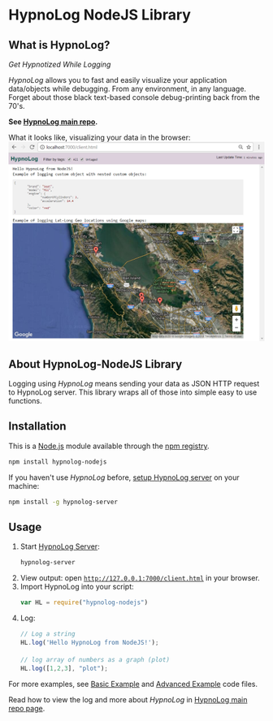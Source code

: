 HypnoLog NodeJS Library
============================

## What is HypnoLog?
*Get Hypnotized While Logging*

*HypnoLog* allows you to fast and easily visualize your application data/objects while debugging. From any environment, in any language. Forget about those black text-based console debug-printing back from the 70's. 

**See [HypnoLog main repo](https://github.com/SimonLdj/hypnolog-server).**

What it looks like, visualizing your data in the browser:
![alt text](/doc/images/screenshot_hypnolog-nodejs-example.png "HypnoLog UI screenshot")

## About HypnoLog-NodeJS Library
Logging using *HypnoLog* means sending your data as JSON HTTP request to HypnoLog server. This library wraps all of those into simple easy to use functions.

## Installation
This is a [Node.js](https://nodejs.org/en/) module available through the [npm registry](https://www.npmjs.com/).
```bash
npm install hypnolog-nodejs
```

If you haven't use *HypnoLog* before, [setup HypnoLog server](https://github.com/SimonLdj/hypnolog-server#setup-hypnolog-server) on your machine:
```bash
npm install -g hypnolog-server
```

## Usage
1. Start [HypnoLog Server]:
    ```bash
    hypnolog-server
    ```
2. View output: open [`http://127.0.0.1:7000/client.html`](http://127.0.0.1:7000/client.html) in your browser.
3. Import HypnoLog into your script:
    ```javascript
    var HL = require("hypnolog-nodejs")
    ```
4. Log:
    ```javascript
    // Log a string
    HL.log('Hello HypnoLog from NodeJS!');
    
    // log array of numbers as a graph (plot)
    HL.log([1,2,3], "plot");
    ```

For more examples, see [Basic Example](/examples.js) and [Advanced Example](advancedExamples.js) code files.

Read how to view the log and more about *HypnoLog* in [HypnoLog main repo page](https://github.com/SimonLdj/hypnolog-server).



[HypnoLog Server]: https://github.com/SimonLdj/hypnolog-server
